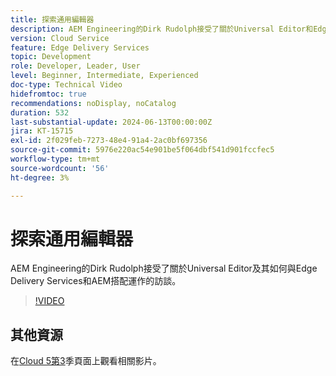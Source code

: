 ```yaml
---
title: 探索通用編輯器
description: AEM Engineering的Dirk Rudolph接受了關於Universal Editor和Edge Delivery Services的採訪。
version: Cloud Service
feature: Edge Delivery Services
topic: Development
role: Developer, Leader, User
level: Beginner, Intermediate, Experienced
doc-type: Technical Video
hidefromtoc: true
recommendations: noDisplay, noCatalog
duration: 532
last-substantial-update: 2024-06-13T00:00:00Z
jira: KT-15715
exl-id: 2f029feb-7273-48e4-91a4-2ac0bf697356
source-git-commit: 5976e220ac54e901be5f064dbf541d901fccfec5
workflow-type: tm+mt
source-wordcount: '56'
ht-degree: 3%

---
```


# 探索通用編輯器

AEM Engineering的Dirk Rudolph接受了關於Universal Editor及其如何與Edge Delivery Services和AEM搭配運作的訪談。

>[!VIDEO](https://video.tv.adobe.com/v/3429656/?learn=on)

## 其他資源

在[Cloud 5第3](../cloud5-season-3.md)季頁面上觀看相關影片。
